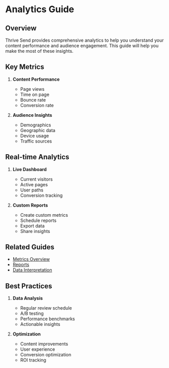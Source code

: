 # Analytics Guide

## Overview

Thrive Send provides comprehensive analytics to help you understand your content performance and audience engagement. This guide will help you make the most of these insights.

## Key Metrics

1. **Content Performance**
   - Page views
   - Time on page
   - Bounce rate
   - Conversion rate

2. **Audience Insights**
   - Demographics
   - Geographic data
   - Device usage
   - Traffic sources

## Real-time Analytics

1. **Live Dashboard**
   - Current visitors
   - Active pages
   - User paths
   - Conversion tracking

2. **Custom Reports**
   - Create custom metrics
   - Schedule reports
   - Export data
   - Share insights

## Related Guides

- [Metrics Overview](./metrics-overview.md)
- [Reports](./reports.md)
- [Data Interpretation](./data-interpretation.md)

## Best Practices

1. **Data Analysis**
   - Regular review schedule
   - A/B testing
   - Performance benchmarks
   - Actionable insights

2. **Optimization**
   - Content improvements
   - User experience
   - Conversion optimization
   - ROI tracking 